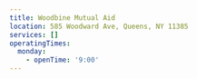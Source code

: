```yaml
---
title: Woodbine Mutual Aid
location: 585 Woodward Ave, Queens, NY 11385
services: []
operatingTimes:
  monday:
    - openTime: '9:00'
---
```

